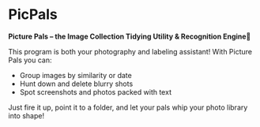 # PicPals
__Picture Pals – the Image Collection Tidying Utility & Recognition Engine🐾__

This program is both your photography and labeling assistant! 
With Picture Pals you can:
* Group images by similarity or date
* Hunt down and delete blurry shots
* Spot screenshots and photos packed with text

Just fire it up, point it to a folder, and let your pals whip your photo library into shape!
